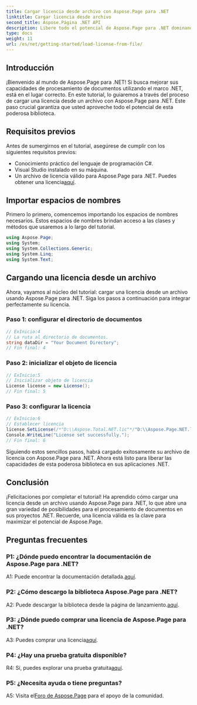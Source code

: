 ```yaml
---
title: Cargar licencia desde archivo con Aspose.Page para .NET
linktitle: Cargar licencia desde archivo
second_title: Aspose.Página .NET API
description: Libere todo el potencial de Aspose.Page para .NET dominando el arte de cargar licencias desde archivos. Aumente sus capacidades de procesamiento de documentos sin problemas.
type: docs
weight: 11
url: /es/net/getting-started/load-license-from-file/
---
```

## Introducción

¡Bienvenido al mundo de Aspose.Page para .NET! Si busca mejorar sus capacidades de procesamiento de documentos utilizando el marco .NET, está en el lugar correcto. En este tutorial, lo guiaremos a través del proceso de cargar una licencia desde un archivo con Aspose.Page para .NET. Este paso crucial garantiza que usted aproveche todo el potencial de esta poderosa biblioteca.

## Requisitos previos

Antes de sumergirnos en el tutorial, asegúrese de cumplir con los siguientes requisitos previos:

- Conocimiento práctico del lenguaje de programación C#.
- Visual Studio instalado en su máquina.
-  Un archivo de licencia válido para Aspose.Page para .NET. Puedes obtener una licencia[aquí](https://purchase.aspose.com/buy).

## Importar espacios de nombres

Primero lo primero, comencemos importando los espacios de nombres necesarios. Estos espacios de nombres brindan acceso a las clases y métodos que usaremos a lo largo del tutorial.

```csharp
using Aspose.Page;
using System;
using System.Collections.Generic;
using System.Linq;
using System.Text;
```

## Cargando una licencia desde un archivo

Ahora, vayamos al núcleo del tutorial: cargar una licencia desde un archivo usando Aspose.Page para .NET. Siga los pasos a continuación para integrar perfectamente su licencia.

### Paso 1: configurar el directorio de documentos

```csharp
// ExInicio:4
// La ruta al directorio de documentos.
string dataDir = "Your Document Directory";
// Fin final: 4
```

### Paso 2: inicializar el objeto de licencia

```csharp
// ExInicio:5
// Inicializar objeto de licencia
License license = new License();
// Fin final: 5
```

### Paso 3: configurar la licencia

```csharp
// ExInicio:6
// Establecer licencia
license.SetLicense(/*"D:\\Aspose.Total.NET.lic"*/"D:\\Aspose.Page.NET.lic");
Console.WriteLine("License set successfully.");
// Fin final: 6
```

Siguiendo estos sencillos pasos, habrá cargado exitosamente su archivo de licencia con Aspose.Page para .NET. Ahora está listo para liberar las capacidades de esta poderosa biblioteca en sus aplicaciones .NET.

## Conclusión

¡Felicitaciones por completar el tutorial! Ha aprendido cómo cargar una licencia desde un archivo usando Aspose.Page para .NET, lo que abre una gran variedad de posibilidades para el procesamiento de documentos en sus proyectos .NET. Recuerde, una licencia válida es la clave para maximizar el potencial de Aspose.Page.


## Preguntas frecuentes

### P1: ¿Dónde puedo encontrar la documentación de Aspose.Page para .NET?

 A1: Puede encontrar la documentación detallada.[aquí](https://reference.aspose.com/page/net/).

### P2: ¿Cómo descargo la biblioteca Aspose.Page para .NET?

 A2: Puede descargar la biblioteca desde la página de lanzamiento.[aquí](https://releases.aspose.com/page/net/).

### P3: ¿Dónde puedo comprar una licencia de Aspose.Page para .NET?

 A3: Puedes comprar una licencia[aquí](https://purchase.aspose.com/buy).

### P4: ¿Hay una prueba gratuita disponible?

 R4: Sí, puedes explorar una prueba gratuita[aquí](https://releases.aspose.com/).

### P5: ¿Necesita ayuda o tiene preguntas? 

 A5: Visita el[Foro de Aspose.Page](https://forum.aspose.com/c/page/39) para el apoyo de la comunidad.